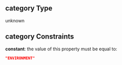 ## category Type

unknown

## category Constraints

**constant**: the value of this property must be equal to:

```json
"ENVIRONMENT"
```
